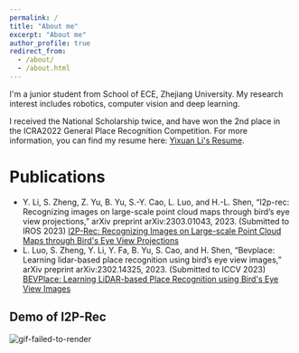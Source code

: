 ```yaml
---
permalink: /
title: "About me"
excerpt: "About me"
author_profile: true
redirect_from: 
  - /about/
  - /about.html
---
```


I'm a junior student from School of ECE, Zhejiang University. My research interest includes robotics, computer vision and deep learning. 

I received the National Scholarship twice, and have won the 2nd place in the ICRA2022 General Place Recognition Competition. For more information, you can find my resume here: [Yixuan Li's Resume](../assets/Yixuan_Li.pdf).

# Publications
- Y. Li, S. Zheng, Z. Yu, B. Yu, S.-Y. Cao, L. Luo, and H.-L. Shen, “I2p-rec: Recognizing images on large-scale point cloud maps through bird’s eye view projections,” arXiv preprint arXiv:2303.01043, 2023. (Submitted to IROS 2023) [I2P-Rec: Recognizing Images on Large-scale Point Cloud Maps through Bird's Eye View Projections](https://doi.org/10.48550/arXiv.2303.01043) 
- L. Luo, S. Zheng, Y. Li, Y. Fa, B. Yu, S. Cao, and H. Shen, “Bevplace: Learning lidar-based place recognition using bird’s eye view images,” arXiv preprint arXiv:2302.14325, 2023. (Submitted to ICCV 2023) [BEVPlace: Learning LiDAR-based Place Recognition using Bird's Eye View Images](https://doi.org/10.48550/arXiv.2302.14325)

## Demo of I2P-Rec
<!-- ![image](https://github.com/Jujelle/Jujelle.github.io/tree/master/images/demo.gif) -->
![gif-failed-to-render](https://share.getcloudapp.com/yAu92GKP?collection_id=aDfkpnd)

<!-- # Honors and Awards
- Member of Zhejiang University Morningside Cultural China Scholars Program (30 member school-wide each year)
- National Scholarship (2 times), 2021 & 2022
- ICRA2022 General -->





<!-- Example: editing a markdown file for a talk -->
<!-- ![Editing a markdown file for a talk](/images/editing-talk.png) -->
